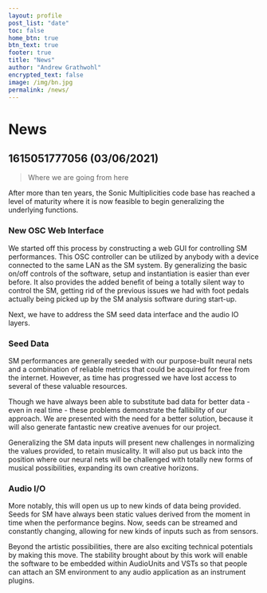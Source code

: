 ```yaml
---
layout: profile
post_list: "date"
toc: false
home_btn: true
btn_text: true
footer: true
title: "News"
author: "Andrew Grathwohl"
encrypted_text: false
image: /img/bn.jpg
permalink: /news/
---
```

# News

## 1615051777056 (03/06/2021)
> Where we are going from here

After more than ten years, the Sonic Multiplicities code base has reached a
level of maturity where it is now feasible to begin generalizing the underlying
functions.

### New OSC Web Interface

We started off this process by constructing a web GUI for controlling SM
performances. This OSC controller can be utilized by anybody with a device
connected to the same LAN as the SM system. By generalizing the basic on/off
controls of the software, setup and instantiation is easier than ever before. It
also provides the added benefit of being a totally silent way to control the SM,
getting rid of the previous issues we had with foot pedals actually being picked
up by the SM analysis software during start-up.

Next, we have to address the SM seed data interface and the audio IO layers.

### Seed Data

SM performances are generally seeded with our purpose-built neural nets and a
combination of reliable metrics that could be acquired for free from the
internet. However, as time has progressed we have lost access to several of
these valuable resources.

Though we have always been able to substitute bad data for better data - even in
real time - these problems demonstrate the fallibility of our approach. We are
presented with the need for a better solution, because it will also generate
fantastic new creative avenues for our project.

Generalizing the SM data inputs will present new challenges in normalizing the
values provided, to retain musicality. It will also put us back into the
position where our neural nets will be challenged with totally new forms of
musical possibilities, expanding its own creative horizons.

### Audio I/O

More notably, this will open us up to new kinds of data being provided. Seeds
for SM have always been static values derived from the moment in time when the
performance begins. Now, seeds can be streamed and constantly changing, allowing
for new kinds of inputs such as from sensors.

Beyond the artistic possibilities, there are also exciting technical potentials
by making this move. The stability brought about by this work will enable the
software to be embedded within AudioUnits and VSTs so that people can attach an
SM environment to any audio application as an instrument plugins.
